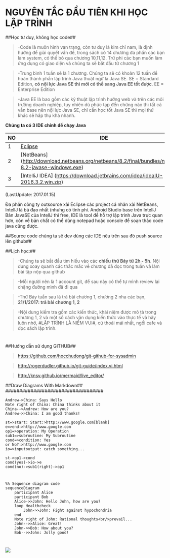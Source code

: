 NGUYÊN TẮC ĐẦU TIÊN KHI HỌC LẬP TRÌNH
=====================================
##Học tư duy, không học code##
> -Code là muôn hình vạn trạng, còn tư duy là kim chỉ nam, là định hướng để giải quyết vấn đề, trong sách có 14 chương
đa phần các bạn làm system, có thể bỏ qua chương 10,11,12. Trừ phi các bạn muốn làm ứng dụng có giao diện và chúng ta sẽ bắt đầu từ chương 1

> -Trung bình 1 tuần sẽ là 1 chương. Chúng ta sẽ có khoản 12 tuần để hoàn thành phần lập trình Java
thuật ngữ là Java SE. SE = Standard Edition, **có nội lực Java SE thì mới có thể sang Java EE tốt được**. EE = Enterprise Edition

> -Java EE là bao gồm các kỹ thuật lập trình hướng web và trên các môi trường doanh nghiệp, tuy nhiên dù phức tạp đến chừng nào thì tất cả vẫn base nên nội lực Java SE, chỉ cần học tốt Java SE thì mọi thứ khác sẽ hấp thụ khá nhanh.


**Chúng ta có 3 IDE chính để chạy Java**

NO | IDE             
---|-----------------
 1 |[Eclipse](https://eclipse.org/downloads/download.php?file=/technology/epp/downloads/release/neon/2/eclipse-java-neon-2-win32-x86_64.zip)      
 2 |[NetBeans] (http://download.netbeans.org/netbeans/8.2/final/bundles/netbeans-8.2-javase-windows.exe)
 3 |[IntelliJ IDEA] (https://download.jetbrains.com/idea/ideaIU-2016.3.2.win.zip)
(LastUpdate: 2017.01.15)

Đa phần công ty outsource xài Eclipse các project cá nhân xài NetBeans, IntellJ là bá đạo nhất (nhưng có tính phí. Android Studio base trên IntellJ
Bản JavaSE của IntellJ thì free, IDE là tool để hỗ trợ lập trình Java trực quan hơn, còn về bản chất có thể dùng notepad hoặc console để soạn thảo code java cũng được.

##Source code chúng ta sẽ dev dùng các IDE nêu trên sau đó push source lên github##


##Lịch học:##
> -Chúng ta sẽ bắt đầu tìm hiểu vào các **chiều thứ Bảy từ 2h - 5h**. Nội dung xoay quanh các thắc mắc về chương đã đọc trong tuần và làm bài tập
nộp qua github

> -Mỗi người nên là 1 account git, để sau này có thể tự mình review lại chặng đường mình đã đi qua

> -Thứ Bảy tuần sau là trả bài chương 1, chương 2 nha các bạn,  **21/1/2017: trả bài chương 1, 2**

> -Nội dung kiểm tra gồm các kiến thức, khái niệm được mô tả trong chương 1, 2 và một số cách vận dụng kiến thức vào thực tế và hãy luôn nhớ, #LẬP TRÌNH LÀ NIỀM VUI#, cứ thoải mái nhất, ngồi cafe và đọc sách lập trình.

#
#
#
#
#
##Hướng dẫn sử dụng GITHUB##
> https://github.com/hocchudong/git-github-for-sysadmin

> http://rogerdudler.github.io/git-guide/index.vi.html

> http://knsv.github.io/mermaid/live_editor/


##Draw Diagrams With Markdown##
###################################
```sequence
Andrew->China: Says Hello
Note right of China: China thinks about it
China-->Andrew: How are you?
Andrew->>China: I am good thanks!
```

```flow
st=>start: Start:>http://www.google.com[blank]
e=>end:>http://www.google.com
op1=>operation: My Operation
sub1=>subroutine: My Subroutine
cond=>condition: Yes
or No?:>http://www.google.com
io=>inputoutput: catch something...

st->op1->cond
cond(yes)->io->e
cond(no)->sub1(right)->op1
```
#
```
%% Sequence diagram code
sequenceDiagram
    participant Alice
    participant Bob
    Alice->>John: Hello John, how are you?
    loop Healthcheck
        John->>John: Fight against hypochondria
    end
    Note right of John: Rational thoughts<br/>prevail...
    John-->>Alice: Great!
    John->>Bob: How about you?
    Bob-->>John: Jolly good!
```
#
<img src="http://image.prntscr.com/image/e03c941747844484968dcd85772e0865.png">
